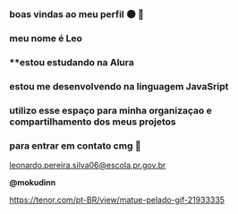 ### **boas vindas ao meu perfil**  🌑 🦇 

  ### **meu nome é Leo**

### **estou estudando na Alura 
### **estou me desenvolvendo na linguagem JavaSript**
### **utilizo esse espaço  para  minha organizaçao e compartilhamento  dos meus projetos**

###  **para entrar em contato cmg** 📧
leonardo.pereira.silva06@escola.pr.gov.br

**@mokudinn**

![]()https://tenor.com/pt-BR/view/matue-pelado-gif-21933335
